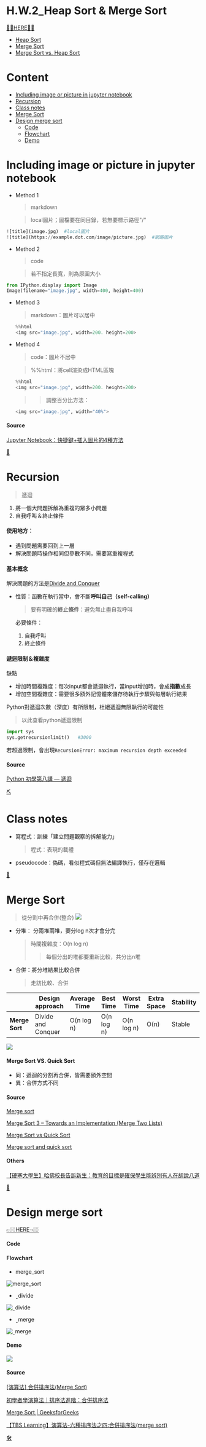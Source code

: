 # H.W.2_Heap Sort & Merge Sort
[🤜🏿HERE🤛🏿](https://github.com/vanikk06/Data-structures-and-Algorithms/tree/master/week_7/H.W._Heap%20Sort%20%26%20Merge%20Sort)
 - [Heap Sort](https://github.com/vanikk06/Data-structures-and-Algorithms/tree/master/week_7/H.W._Heap%20Sort%20%26%20Merge%20Sort#heap-sort)
 - [Merge Sort](https://github.com/vanikk06/Data-structures-and-Algorithms/tree/master/week_7/H.W._Heap%20Sort%20%26%20Merge%20Sort#merge-sort)
 - [Merge Sort vs. Heap Sort](https://github.com/vanikk06/Data-structures-and-Algorithms/tree/master/week_7/H.W._Heap%20Sort%20%26%20Merge%20Sort#merge-sort-vs-heap-sort)


# Content
- [Including image or picture in jupyter notebook](https://github.com/vanikk06/Data-structures-and-Algorithms/tree/master/week_7#including-image-or-picture-in-jupyter-notebook)
- [Recursion](https://github.com/vanikk06/Data-structures-and-Algorithms/tree/master/week_7#recursion)
- [Class notes](https://github.com/vanikk06/Data-structures-and-Algorithms/tree/master/week_7#class-notes)
- [Merge Sort](https://github.com/vanikk06/Data-structures-and-Algorithms/tree/master/week_7#merge-sort)
- [Design merge sort](https://github.com/vanikk06/Data-structures-and-Algorithms/tree/master/week_7#design-merge-sort)
   - [Code](https://github.com/vanikk06/Data-structures-and-Algorithms/tree/master/week_7#code)
   - [Flowchart](https://github.com/vanikk06/Data-structures-and-Algorithms/tree/master/week_7#flowchart)
   - [Demo](https://github.com/vanikk06/Data-structures-and-Algorithms/tree/master/week_7#demo)

# Including image or picture in jupyter notebook

- Method 1
  > markdown

  > local圖片；圖檔要在同目錄，若無要標示路徑"/"

```python
![title](image.jpg)  #local圖片
![title](https://example.dot.com/image/picture.jpg)  #網路圖片
```

- Method 2
  > code
 
  > 若不指定長寬，則為原圖大小
 
 ```python
 from IPython.display import Image
 Image(filename="image.jpg", width=400, height=400)
 ```
 
- Method 3
  > markdown：圖片可以居中
      
  ```python
  %%html
  <img src="image.jpg", width=200. height=200>
  ```
  
 - Method 4
   > code：圖片不居中
   
   > %%html：將cell渲染成HTML區塊
   
    ```python
    %%html
    <img src="image.jpg", width=200. height=200>
    ```
    
    >>調整百分比方法：
     ```python
     <img src="image.jpg", width="40%">
     ```
    
#### Source
[Jupyter Notebook：快捷鍵+插入圖片的4種方法](https://www.itread01.com/content/1546717712.html)

[🔨](https://github.com/vanikk06/Data-structures-and-Algorithms/tree/master/week_7#content)

# Recursion
  > 遞迴
   1. 將一個大問題拆解為重複的眾多小問題
   2. 自我呼叫＆終止條件
   
#### 使用地方：
 - 遇到問題需要回到上一層
 - 解決問題時操作相同但參數不同，需要寫重複程式
   
#### 基本概念
解決問題的方法是[Divide and Conquer](https://github.com/vanikk06/Data-structures-and-Algorithms/blob/master/week_4/README.md#divide-and-conquer)

- 性質：函數在執行當中，會不斷**呼叫自己（self-calling）**
  > 要有明確的**終止條件**：避免無止盡自我呼叫
  
  必要條件：
   1. 自我呼叫
   2. 終止條件
   
#### 遞迴限制＆複雜度
缺點
 - 增加時間複雜度：每次input都會遞迴執行，當input增加時，會成**指數**成長
 - 增加空間複雜度：需要很多額外記憶體來儲存待執行步驟與每層執行結果
 
Python對遞迴次數（深度）有所限制，杜絕遞迴無限執行的可能性
> 以此查看python遞迴限制

```python
import sys
sys.getrecursionlimit()   #3000
```
若超過限制，會出現`RecursionError: maximum recursion depth exceeded`


#### Source
[Python 初學第八講 — 遞迴](https://medium.com/ccclub/ccclub-python-for-beginners-tutorial-11ed5d300d3d)

[⛏](https://github.com/vanikk06/Data-structures-and-Algorithms/tree/master/week_7#content)

# Class notes
- 寫程式：訓練「建立問題觀察的拆解能力」
  > 程式：表現的載體
  
- pseudocode：偽碼，看似程式碼但無法編譯執行，僅存在邏輯

[🔧](https://github.com/vanikk06/Data-structures-and-Algorithms/tree/master/week_7#content)

# Merge Sort
> 從分割中再合併(整合)
![](https://miro.medium.com/max/450/1*opwN0BhtH4zvPF697fPlow.gif)

- 分堆： 分兩堆兩堆，要分log n次才會分完
  > 時間複雜度：O(n log n)
  >> 每個分出的堆都要重新比較，共分出n堆
- 合併：將分堆結果比較合併
   > 走訪比較、合併

| | Design approach | Average Time | Best Time | Worst Time | Extra Space | Stability |
| --- | --- | --- | --- | --- | --- | --- |
|**Merge Sort**| Divide and Conquer | O(n log n) | O(n log n) | O(n log n) | O(n) | Stable |

![](https://github.com/vanikk06/Data-structures-and-Algorithms/blob/master/week_7/image/1572951110717.jpg)

#### Merge Sort VS. Quick Sort
- 同：遞迴的分割再合併，皆需要額外空間
- 異：合併方式不同

#### Source
[Merge sort](https://www.c-programming-simple-steps.com/merge-sort.html)

[Merge Sort 3 – Towards an Implementation (Merge Two Lists)](https://www.youtube.com/watch?v=s8kQm8yhZ8U)

[Merge Sort vs Quick Sort](https://www.youtube.com/watch?v=es2T6KY45cA)

[Merge sort and quick sort](https://www.slideshare.net/MJabin/merge-sort-and-quick-sort)

#### Others
[【硬塞大學生】哈佛校長告訴新生：教育的目標是確保學生能辨別有人在胡說八道](https://www.inside.com.tw/article/10573-harvard-freshman-convocation-address-to-class-2021)

[🔩](https://github.com/vanikk06/Data-structures-and-Algorithms/tree/master/week_7#content)

# Design merge sort

[👉🏼HERE👈🏼](https://github.com/vanikk06/Data-structures-and-Algorithms/blob/master/week_7/Design%20merge%20sort.py)

#### Code

#### Flowchart

- merge_sort

 ![merge_sort](https://github.com/vanikk06/Data-structures-and-Algorithms/blob/master/week_7/image/1573233221550.jpg)

- ˍdivide

 ![ˍdivide](https://github.com/vanikk06/Data-structures-and-Algorithms/blob/master/week_7/image/1573233373496.jpg)
 
- ˍmerge

 ![ˍmerge](https://github.com/vanikk06/Data-structures-and-Algorithms/blob/master/week_7/image/1573233455026.jpg)

#### Demo
 ![](https://github.com/vanikk06/Data-structures-and-Algorithms/blob/master/week_7/image/1573137796982.jpg)

#### Source
[[演算法] 合併排序法(Merge Sort)](http://notepad.yehyeh.net/Content/Algorithm/Sort/Merge/Merge.php)

[初學者學演算法｜排序法進階：合併排序法](https://medium.com/appworks-school/%E5%88%9D%E5%AD%B8%E8%80%85%E5%AD%B8%E6%BC%94%E7%AE%97%E6%B3%95-%E6%8E%92%E5%BA%8F%E6%B3%95%E9%80%B2%E9%9A%8E-%E5%90%88%E4%BD%B5%E6%8E%92%E5%BA%8F%E6%B3%95-6252651c6f7e)

[Merge Sort | GeeksforGeeks](https://www.youtube.com/watch?v=JSceec-wEyw)

[【TBS Learning】演算法-六種排序法之四:合併排序法(merge sort)](https://www.youtube.com/watch?v=KZQbBik3Mew)

[🛠](https://github.com/vanikk06/Data-structures-and-Algorithms/tree/master/week_7#content)
